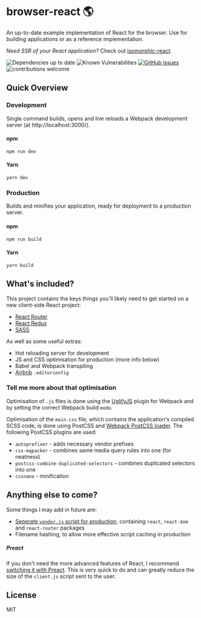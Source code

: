 # browser-react :earth_americas:
An up-to-date example implementation of React for the browser. Use for building applications or as a reference implementation.

_Need SSR of your React application?_ Check out [isomorphic-react](https://github.com/tomgreener/isomorphic-react).

![Dependencies up to date](https://david-dm.org/tomgreener/browser-react.svg)
![Known Vulnerabilities](https://snyk.io/test/github/tomgreener/browser-react/badge.svg?targetFile=package.json)
[![GitHub issues](https://img.shields.io/github/issues/Naereen/StrapDown.js.svg)](https://github.com/tomgreener/browser-react/issues/)
![contributions welcome](https://img.shields.io/badge/contributions-welcome-brightgreen.svg?style=flat)

## Quick Overview

### Development
Single command builds, opens and live reloads a Webpack development server (at http://localhost:3000/).
#### npm
`npm run dev`
#### Yarn
`yarn dev`

### Production
Builds and minifies your application, ready for deployment to a production server.
#### npm
`npm run build`
#### Yarn
`yarn build`

## What's included?
This project contains the keys things you'll likely need to get started on a new client-side React project:

- [React Router](https://github.com/ReactTraining/react-router)
- [React Redux](https://github.com/reduxjs/react-redux)
- [SASS](https://sass-lang.com/guide)

As well as some useful extras:

- Hot reloading server for development
- JS and CSS optimisation for production (more info below)
- Babel and Webpack transpiling
- [Airbnb](https://github.com/airbnb/javascript/blob/master/.editorconfig) `.editorconfig`

### Tell me more about that optimisation
Optimisation of `.js` files is done using the [UglifyJS](https://github.com/webpack-contrib/uglifyjs-webpack-plugin) plugin for Webpack and by setting the correct Webpack build `mode`.

Optimisation of the `main.css` file, which contains the application's compiled SCSS code, is done using PostCSS and [Webpack PostCSS loader](https://github.com/postcss/postcss-loader). The following PostCSS plugins are used:

- `autoprefixer` - adds necessary vendor prefixes
- `css-mqpacker` - combines same media query rules into one (for neatness)
- `postcss-combine-duplicated-selectors` - combines duplicated selectors into one
- `cssnano` - minification

## Anything else to come?
Some things I may add in future are:

- [Seperate `vendor.js` script for production](https://www.codementor.io/drewpowers/high-performance-webpack-config-for-front-end-delivery-90sqic1qa#5-commonschunkplugin-for-vendor-caching), containing `react`, `react-dom` and `react-router` packages
- Filename hashing, to allow more effective script caching in production

##### Preact
If you don't need the more advanced features of React, I recommend [switching it with Preact](https://preactjs.com/guide/switching-to-preact). This is very quick to do and can greatly reduce the size of the `client.js` script sent to the user.

## License
MIT
